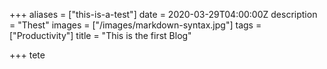 +++
aliases = ["this-is-a-test"]
date = 2020-03-29T04:00:00Z
description = "Thest"
images = ["/images/markdown-syntax.jpg"]
tags = ["Productivity"]
title = "This is the first Blog"

+++
tete